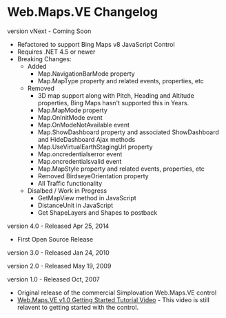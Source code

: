 # Web.Maps.VE Changelog

version vNext - Coming Soon

- Refactored to support Bing Maps v8 JavaScript Control
- Requires .NET 4.5 or newer
- Breaking Changes:
    - Added
        - Map.NavigationBarMode property
        - Map.MapType property and related events, properties, etc
    - Removed
        - 3D map support along with Pitch, Heading and Altitude properties, Bing Maps hasn't supported this in Years.
        - Map.MapMode property
        - Map.OnInitMode event
        - Map.OnModeNotAvailable event
        - Map.ShowDashboard property and associated ShowDashboard and HideDashboard Ajax methods
        - Map.UseVirtualEarthStagingUrl property
        - Map.oncredentialserror event
        - Map.oncredentialsvalid event
        - Map.MapStyle property and related events, properties, etc
        - Removed BirdseyeOrientation property
        - All Traffic functionality
    - Disalbed / Work in Progress
        - GetMapView method in JavaScript
        - DistanceUnit in JavaScript
        - Get ShapeLayers and Shapes to postback


version 4.0 - Released Apr 25, 2014

- First Open Source Release

version 3.0 - Released Jan 24, 2010

version 2.0 - Released May 19, 2009

version 1.0 - Released Oct, 2007

- Original release of the commercial Simplovation Web.Maps.VE control
- [Web.Maps.VE v1.0 Getting Started Tutorial Video](https://www.youtube.com/watch?v=eeIUUUJ_OMA) - This video is still relavent to getting started with the control.